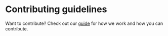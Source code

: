 # Contributing guidelines

Want to contribute? Check out our [guide](https://guides.rostools.org/contributing/)
for how we work and how you can contribute.
